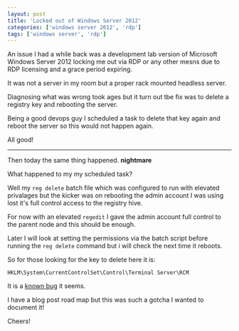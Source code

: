 ```yaml
---
layout: post
title: 'Locked out of Windows Server 2012'
categories: ['windows server 2012', 'rdp']
tags: ['windows server', 'rdp']
---
```

An issue I had a while back was a development lab version of Microsoft Windows Server 2012 locking me out via RDP or any other mesns due to RDP licensing and a grace period expiring. 

It was not a server in my room but a proper rack mounted headless server. 

Diagnosing what was wrong took ages but it turn out tbe fix was to delete a registry key and rebooting the server. 

Being a good devops guy I scheduled a task to delete that key again and reboot the server so this would not happen again. 

All good! 

---

Then today the same thing happened. **nightmare** 

What happened to my my scheduled task? 

Well my `reg delete` batch file which was configured to run with elevated privalages but the kicker was on rebooting the admin account I was using lost it's full control access to the registry hive. 

For now with an elevated `regedit` I gave the admin account full control to the parent node and this should be enough. 

Later I will look at setting the permissions via the batch script before running the `reg delete` command but i will check the next time it reboots. 

So for those looking for the key to delete here it is: 

```
HKLM\System\CurrentControlSet\Control\Terminal Server\RCM
```

It is a [known bug](https://support.software.dell.com/vworkspace/kb/113932) it seems. 

I have a blog post road map but this was such a gotcha I wanted to document it!

Cheers!